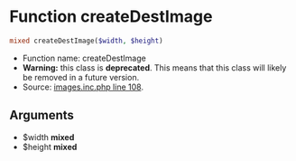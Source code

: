 Function createDestImage
===========================





```php
mixed createDestImage($width, $height)
```

* Function name: createDestImage
* **Warning:** this class is **deprecated**. This means that this class will likely be removed in a future version.
* Source: [images.inc.php line 108](https://github.com/PrestaShop/PrestaShop/blob/1.5.0.17/images.inc.php#L108).

Arguments
---------

* $width **mixed**
* $height **mixed**

